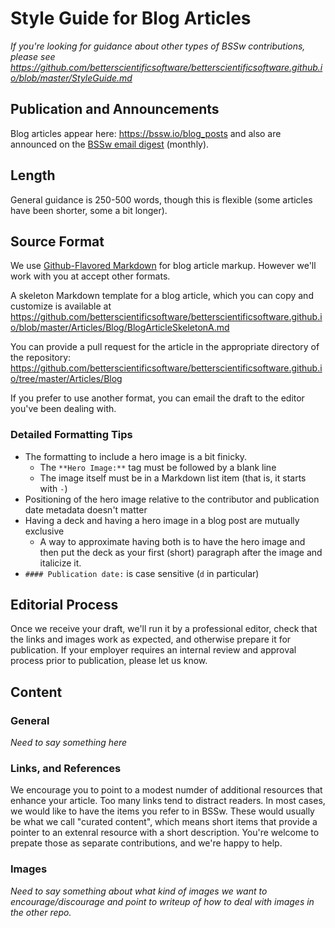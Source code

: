 # Style Guide for Blog Articles

*If you're looking for guidance about other types of BSSw contributions, please see https://github.com/betterscientificsoftware/betterscientificsoftware.github.io/blob/master/StyleGuide.md*

## Publication and Announcements

Blog articles appear here: https://bssw.io/blog_posts and also are announced on the [BSSw email digest](https://bssw.io/pages/receive-our-email-digest) (monthly).

## Length

General guidance is 250-500 words, though this is flexible (some articles have been shorter, some a bit longer). 

## Source Format

We use [Github-Flavored Markdown](https://guides.github.com/features/mastering-markdown/) for blog article markup.  However we'll work with you at accept other formats.

A skeleton Markdown template for a blog article, which you can copy and customize is available at https://github.com/betterscientificsoftware/betterscientificsoftware.github.io/blob/master/Articles/Blog/BlogArticleSkeletonA.md

You can provide a pull request for the article in the appropriate directory of the repository: https://github.com/betterscientificsoftware/betterscientificsoftware.github.io/tree/master/Articles/Blog

If you prefer to use another format, you can email the draft to the editor you've been dealing with.

### Detailed Formatting Tips

 - The formatting to include a hero image is a bit finicky.
   - The `**Hero Image:**` tag must be followed by a blank line
   - The image itself must be in a Markdown list item (that is, it starts with `-`)
 - Positioning of the hero image relative to the contributor and publication date metadata doesn't matter
 - Having a deck and having a hero image in a blog post are mutually exclusive
   - A way to approximate having both is to have the hero image and then put the deck as your first (short) paragraph after the image and italicize it.
 - `#### Publication date:` is case sensitive (`d` in particular)

## Editorial Process

Once we receive your draft, we'll run it by a professional editor, check that the links and images work as expected, and otherwise prepare it for publication.  If your employer requires an internal review and approval process prior to publication, please let us know.

## Content
### General

*Need to say something here*

### Links, and References

We encourage you to point to a modest numder of additional resources that enhance your article.  Too many links tend to distract readers.  In most cases, we would like to have the items you refer to in BSSw.  These would usually be what we call "curated content", which means short items that provide a pointer to an extenral resource with a short description.  You're welcome to prepate those as separate contributions, and we're happy to help.

### Images

*Need to say something about what kind of images we want to encourage/discourage and point to writeup of how to deal with images in the other repo.*

<!--
Publish: no
-->

